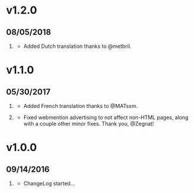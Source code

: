 # v1.2.0
## 08/05/2018

1. [](#new)
    * Added Dutch translation thanks to @metbril.

# v1.1.0
##  05/30/2017

1. [](#new)
	* Added French translation thanks to @MATsxm.

2. [](#bugfix)
    * Fixed webmention advertising to not affect non-HTML pages, along with a couple other minor fixes. Thank you, @Zegnat!

# v1.0.0
##  09/14/2016

1. [](#new)
    * ChangeLog started...
